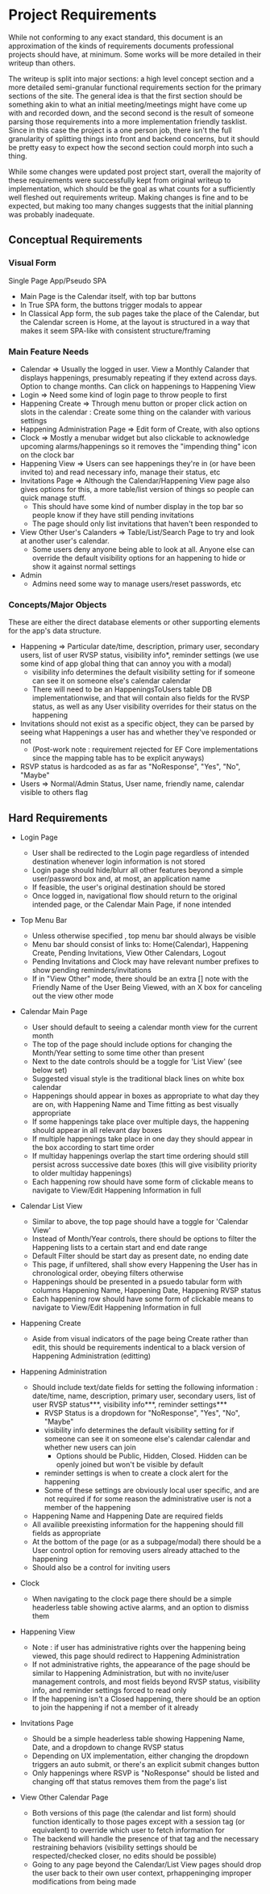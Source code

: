 ﻿# Project Requirements

While not conforming to any exact standard, this document is an approximation of the kinds of requirements documents professional projects should have, at minimum. Some works will be more detailed in their writeup than others.

The writeup is split into major sections: a high level concept section and a more detailed semi-granular functional requirements section for the primary sections of the site. The general idea is that the first section should be something akin to what an initial meeting/meetings might have come up with and recorded down, and the second second is the result of someone parsing those requirements into a more implementation friendly tasklist. Since in this case the project is a one person job, there isn't the full granularity of splitting things into front and backend concerns, but it should be pretty easy to expect how the second section could morph into such a thing.

While some changes were updated post project start, overall the majority of these requirements were successfully kept from original writeup to implementation, which should be the goal as what counts for a sufficiently well fleshed out requirements writeup. Making changes is fine and to be expected, but making too many changes suggests that the initial planning was probably inadequate.

## Conceptual Requirements

### Visual Form

Single Page App/Pseudo SPA
  * Main Page is the Calendar itself, with top bar buttons
  * In True SPA form, the buttons trigger modals to appear
  * In Classical App form, the sub pages take the place of the Calendar, but the Calendar screen is Home, at the layout is structured in a way that makes it seem SPA-like with consistent structure/framing

### Main Feature Needs

  * Calendar => Usually the logged in user. View a Monthly Calander that displays happenings, presumably repeating if they extend across days. Option to change months. Can click on happenings to Happening View
  * Login => Need some kind of login page to throw people to first
  * Happening Create => Through menu button or proper click action on slots in the calendar : Create some thing on the calander with various settings
  * Happening Administration Page => Edit form of Create, with also options 
  * Clock => Mostly a menubar widget but also clickable to acknowledge upcoming alarms/happenings so it removes the "impending thing" icon on the clock bar
  * Happening View => Users can see happenings they're in (or have been invited to) and read necessary info, manage their status, etc
  * Invitations Page => Although the Calendar/Happening View page also gives options for this, a more table/list version of things so people can quick manage stuff. 
    * This should have some kind of number display in the top bar so people know if they have still pending invitations
    * The page should only list invitations that haven't been responded to
  * View Other User's Calanders => Table/List/Search Page to try and look at another user's calendar. 
    * Some users deny anyone being able to look at all. Anyone else can override the default visibility options for an happening to hide or show it against normal settings
  * Admin
    * Admins need some way to manage users/reset passwords, etc

### Concepts/Major Objects

These are either the direct database elements or other supporting elements for the app's data structure.

  * Happening => Particular date/time, description, primary user, secondary users, list of user RVSP status, visibility info*, reminder settings (we use some kind of app global thing that can annoy you with a modal)
    * visibility info determines the default visibility setting for if someone can see it on someone else's calendar calendar
    * There will need to be an HappeningsToUsers table DB implementationwise, and that will contain also fields for the RVSP status, as well as any User visibility overrides for their status on the happening
  * Invitations should not exist as a specific object, they can be parsed by seeing what Happenings a user has and whether they've responded or not
    * (Post-work note : requirement rejected for EF Core implementations since the mapping table has to be explicit anyways)
  * RSVP status is hardcoded as as far as "NoResponse", "Yes", "No", "Maybe"
  * Users => Normal/Admin Status, User name, friendly name, calendar visible to others flag

## Hard Requirements

  * Login Page
    * User shall be redirected to the Login page regardless of intended destination whenever login information is not stored
    * Login page should hide/blurr all other features beyond a simple user/password box and, at most, an application name
    * If feasible, the user's original destination should be stored
    * Once logged in, navigational flow should return to the original intended page, or the Calendar Main Page, if none intended
	
  * Top Menu Bar
    * Unless otherwise specified , top menu bar should always be visible
    * Menu bar should consist of links to: Home(Calendar), Happening Create, Pending Invitations, View Other Calendars, Logout
    * Pending Invitations and Clock may have relevant number prefixes to show pending reminders/invitations
    * If in "View Other" mode, there should be an extra [] note with the Friendly Name of the User Being Viewed, with an X box for canceling out the view other mode		

  * Calendar Main Page	
    * User should default to seeing a calendar month view for the current month
    * The top of the page should include options for changing the Month/Year setting to some time other than present
    * Next to the date controls should be a toggle for 'List View' (see below set)
    * Suggested visual style is the traditional black lines on white box calendar
    * Happenings should appear in boxes as appropriate to what day they are on, with Happening Name and Time fitting as best visually appropriate
    * If some happenings take place over multiple days, the happening should appear in all relevant day boxes
    * If multiple happenings take place in one day they should appear in the box according to start time order
    * If multiday happenings overlap the start time ordering should still persist across successive date boxes (this will give visibility priority to older multiday happenings)
    * Each happening row should have some form of clickable means to navigate to View/Edit Happening Information in full
	
  * Calendar List View
    * Similar to above, the top page should have a toggle for 'Calendar View'
    * Instead of Month/Year controls, there should be options to filter the Happening lists to a certain start and end date range
    * Default Filter should be start day as present date, no ending date
    * This page, if unfiltered, shall show every Happening the User has in chronological order, obeying filters otherwise
    * Happenings should be presented in a psuedo tabular form with columns Happening Name, Happening Date, Happening RVSP status	
    * Each happening row should have some form of clickable means to navigate to View/Edit Happening Information in full

  * Happening Create
    * Aside from visual indicators of the page being Create rather than edit, this should be requirements indentical to a black version of Happening Administration (editting)

  * Happening Administration
    * Should include text/date fields for setting the following information : date/time, name, description, primary user, secondary users, list of user RVSP status***, visibility info***, reminder settings***
      * RVSP Status is a dropdown for "NoResponse", "Yes", "No", "Maybe"
      * visibility info determines the default visibility setting for if someone can see it on someone else's calendar calendar and whether new users can join
        * Options should be Public, Hidden, Closed. Hidden can be openly joined but won't be visible by default			
      * reminder settings is when to create a clock alert for the happening
      * Some of these settings are obviously local user specific, and are not required if for some reason the administrative user is not a member of the happening		
    * Happening Name and Happening Date are required fields
    * All availible preexisting information for the happening should fill fields as appropriate
    * At the bottom of the page (or as a subpage/modal) there should be a User control option for removing users already attached to the happening
    * Should also be a control for inviting users

  * Clock
    * When navigating to the clock page there should be a simple headerless table showing active alarms, and an option to dismiss them

  * Happening View
    * Note : if user has administrative rights over the happening being viewed, this page should redirect to Happening Administration
    * If not administrative rights, the appearance of the page should be similar to Happening Administration, but with no invite/user management controls, and most fields beyond RVSP status, visibility info, and reminder settings forced to read only
    * If the happening isn't a Closed happening, there should be an option to join the happening if not a member of it already
		
  * Invitations Page
    * Should be a simple headerless table showing Happening Name, Date, and a dropdown to change RVSP status
    * Depending on UX implementation, either changing the dropdown triggers an auto submit, or there's an explicit submit changes button
    * Only happenings where RSVP is "NoResponse" should be listed and changing off that status removes them from the page's list

  * View Other Calendar Page
    * Both versions of this page (the calendar and list form) should function identically to those pages except with a session tag (or equivalent) to override which user to fetch information for
    * The backend will handle the presence of that tag and the necessary restraining behaviors (visibility settings should be respected/checked closer, no edits should be possible)
    * Going to any page beyond the Calendar/List View pages should drop the user back to their own user context, prhappeninging improper modifications from being made